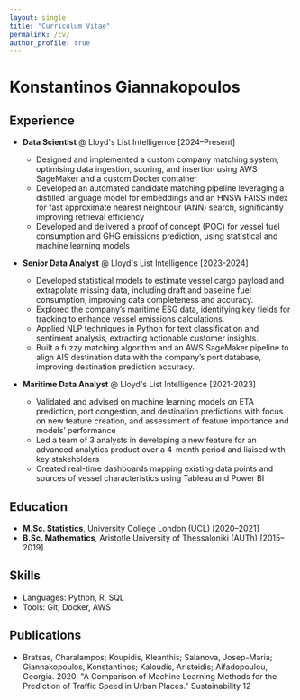 ```yaml
---
layout: single
title: "Curriculum Vitae"
permalink: /cv/
author_profile: true
---
```

# Konstantinos Giannakopoulos

## Experience
- **Data Scientist** @ Lloyd's List Intelligence [2024–Present]
  - Designed and implemented a custom company matching system, optimising data ingestion, scoring, and insertion using AWS SageMaker and a custom Docker container
  - Developed an automated candidate matching pipeline leveraging a distilled language model for embeddings and an HNSW FAISS index for fast approximate nearest neighbour (ANN) search, significantly improving retrieval efficiency
  - Developed and delivered a proof of concept (POC) for vessel fuel consumption and GHG emissions prediction, using statistical and machine learning models

- **Senior Data Analyst** @ Lloyd's List Intelligence [2023-2024]
  - Developed statistical models to estimate vessel cargo payload and extrapolate missing data, including draft and baseline fuel consumption, improving data completeness and accuracy.
  - Explored the company’s maritime ESG data, identifying key fields for tracking to enhance vessel emissions calculations.
  - Applied NLP techniques in Python for text classification and sentiment analysis, extracting actionable customer insights.
  - Built a fuzzy matching algorithm and an AWS SageMaker pipeline to align AIS destination data with the company’s port database, improving destination prediction accuracy.
 
- **Maritime Data Analyst** @ Lloyd's List Intelligence [2021-2023]
  - Validated and advised on machine learning models on ETA prediction, port congestion, and destination predictions with focus on new feature creation, and assessment of feature importance and models’ performance
  - Led a team of 3 analysts in developing a new feature for an advanced analytics product over a 4-month period and liaised with key stakeholders
  - Created real-time dashboards mapping existing data points and sources of vessel characteristics using Tableau and Power BI
    
## Education
- **M.Sc. Statistics**, University College London (UCL) [2020–2021]
- **B.Sc. Mathematics**, Aristotle University of Thessaloniki (AUTh) [2015–2019]

## Skills
- Languages: Python, R, SQL
- Tools: Git, Docker, AWS

## Publications
- Bratsas, Charalampos; Koupidis, Kleanthis; Salanova, Josep-Maria; Giannakopoulos, Konstantinos; Kaloudis, Aristeidis; Aifadopoulou, Georgia. 2020. "A Comparison of Machine Learning Methods for the Prediction of Traffic Speed in Urban Places." Sustainability 12
